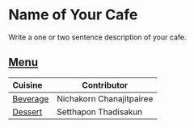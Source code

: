 # Name of Your Cafe

Write a one or two sentence description of your cafe.

## [Menu](menu.md)


| Cuisine                                | Contributor              |
|:---------------------------------------|--------------------------|
| [Beverage](menu.md#beverages)      | Nichakorn Chanajitpairee |
| [Dessert](menu.md#Dessert)             | Setthapon Thadisakun |
